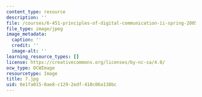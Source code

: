 ```yaml
---
content_type: resource
description: ''
file: /courses/6-451-principles-of-digital-communication-ii-spring-2005/0e1fa0150ae8c1292edf410c06a138bc_7.jpg
file_type: image/jpeg
image_metadata:
  caption: ''
  credit: ''
  image-alt: ''
learning_resource_types: []
license: https://creativecommons.org/licenses/by-nc-sa/4.0/
ocw_type: OCWImage
resourcetype: Image
title: 7.jpg
uid: 0e1fa015-0ae8-c129-2edf-410c06a138bc
---
```

